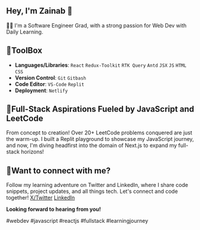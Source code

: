 ## Hey, I'm Zainab 👋

👩‍🎓 I'm a Software Engineer Grad, with a strong passion for Web Dev with Daily Learning.

## 🧰ToolBox

- **Languages/Libraries**: `React` `Redux-Toolkit` `RTK Query` `Antd` `JSX` `JS` `HTML` `CSS`
- **Version Control**: `Git` `Gitbash`
- **Code Editor**: `VS-Code` `Replit`
- **Deployment**: `Netlify`

## 👾Full-Stack Aspirations Fueled by JavaScript and LeetCode
From concept to creation! Over 20+ LeetCode problems conquered are just the warm-up. I built a Replit playground to showcase my JavaScript journey, and now, I'm diving headfirst into the domain of Next.js to expand my full-stack horizons!

## 📮Want to connect with me?

Follow my learning adventure on Twitter and LinkedIn, where I share code snippets, project updates, and all things tech. Let's connect and code together!
[X/Twitter](https://x.com/zainabdev?t=DHyZATM4140dmGUDUYLVSA&s=08)
[LinkedIn](www.linkedin.com/in/zainab-webdev)

**Looking forward to hearing from you!**

#webdev #javascript #reactjs #fullstack #learningjourney

